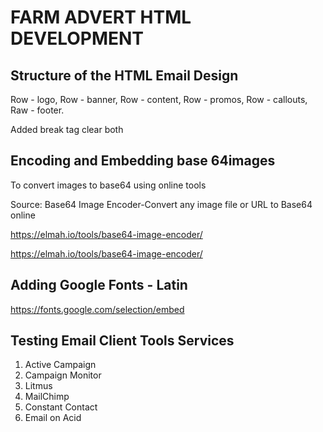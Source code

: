 # FARM ADVERT HTML DEVELOPMENT

## Structure of the HTML Email Design

Row - logo, Row - banner, Row - content, Row - promos, Row - callouts, 
Raw - footer.

 Added break tag clear both

## Encoding and Embedding base 64images

To convert images to base64 using online tools

Source: Base64 Image Encoder-Convert any image file or URL to Base64 online

https://elmah.io/tools/base64-image-encoder/

https://elmah.io/tools/base64-image-encoder/


## Adding Google Fonts - Latin

https://fonts.google.com/selection/embed

## Testing Email Client Tools Services

1. Active Campaign
2. Campaign Monitor
3. Litmus
4. MailChimp
5. Constant Contact
6. Email on Acid

